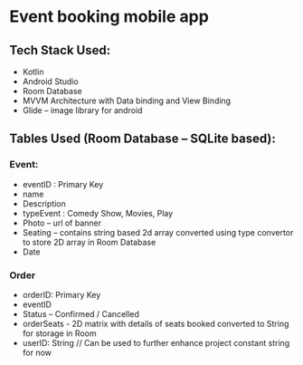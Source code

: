 # Event booking mobile app

## Tech Stack Used:
- Kotlin
- Android Studio
- Room Database
- MVVM Architecture with Data binding and View Binding
- Glide – image library for android

## Tables Used (Room Database – SQLite based):
### Event:
- eventID : Primary Key
- name 
- Description
- typeEvent : Comedy Show, Movies, Play
- Photo – url of banner
- Seating – contains string based 2d array converted using type convertor to store 2D array in Room Database
- Date
### Order
- orderID: Primary Key
- eventID
- Status – Confirmed / Cancelled
- orderSeats -  2D matrix with details of seats booked converted to String for storage in Room
- userID: String // Can be used to further enhance project constant string for now
